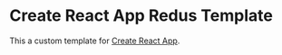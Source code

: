 # Create React App Redus Template

This a custom template for [Create React App](https://github.com/facebook/create-react-app).